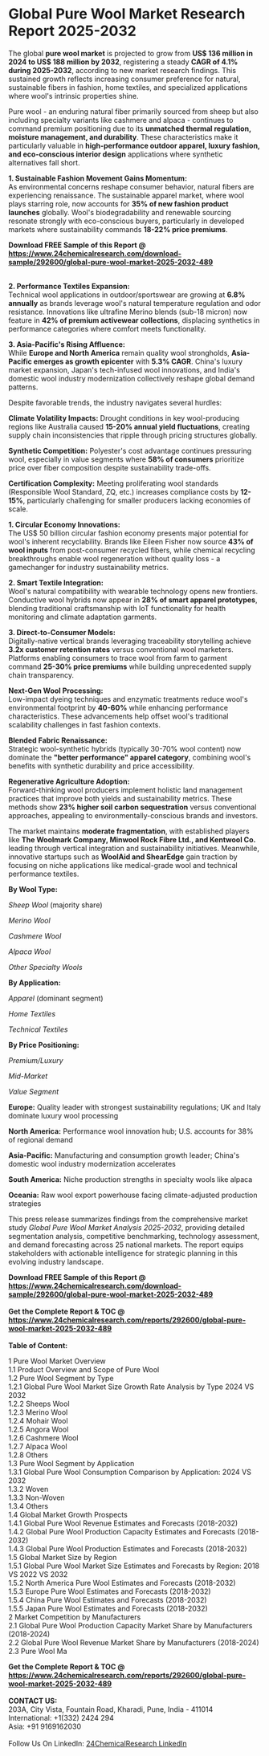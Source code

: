 <h1>Global Pure Wool Market Research Report 2025-2032</h1><p>The global <strong>pure wool market</strong> is projected to grow from <strong>US$ 136 million in 2024 to US$ 188 million by 2032</strong>, registering a steady <strong>CAGR of 4.1% during 2025-2032</strong>, according to new market research findings. This sustained growth reflects increasing consumer preference for natural, sustainable fibers in fashion, home textiles, and specialized applications where wool's intrinsic properties shine.</p><p>Pure wool - an enduring natural fiber primarily sourced from sheep but also including specialty variants like cashmere and alpaca - continues to command premium positioning due to its <strong>unmatched thermal regulation, moisture management, and durability</strong>. These characteristics make it particularly valuable in <strong>high-performance outdoor apparel, luxury fashion, and eco-conscious interior design</strong> applications where synthetic alternatives fall short.</p><p><strong>1. Sustainable Fashion Movement Gains Momentum:</strong><br>
As environmental concerns reshape consumer behavior, natural fibers are experiencing renaissance. The sustainable apparel market, where wool plays starring role, now accounts for <strong>35% of new fashion product launches</strong> globally. Wool's biodegradability and renewable sourcing resonate strongly with eco-conscious buyers, particularly in developed markets where sustainability commands <strong>18-22% price premiums</strong>.</p><div><b>Download FREE Sample of this Report @ 
            <a href="https://www.24chemicalresearch.com/download-sample/292600/global-pure-wool-market-2025-2032-489">
            https://www.24chemicalresearch.com/download-sample/292600/global-pure-wool-market-2025-2032-489</a></b></div><br><p><strong>2. Performance Textiles Expansion:</strong><br>
Technical wool applications in outdoor/sportswear are growing at <strong>6.8% annually</strong> as brands leverage wool's natural temperature regulation and odor resistance. Innovations like ultrafine Merino blends (sub-18 micron) now feature in <strong>42% of premium activewear collections</strong>, displacing synthetics in performance categories where comfort meets functionality.</p><p><strong>3. Asia-Pacific's Rising Affluence:</strong><br>
While <strong>Europe and North America</strong> remain quality wool strongholds, <strong>Asia-Pacific emerges as growth epicenter</strong> with <strong>5.3% CAGR</strong>. China's luxury market expansion, Japan's tech-infused wool innovations, and India's domestic wool industry modernization collectively reshape global demand patterns.</p><p>Despite favorable trends, the industry navigates several hurdles:</p><p><strong>Climate Volatility Impacts:</strong> Drought conditions in key wool-producing regions like Australia caused <strong>15-20% annual yield fluctuations</strong>, creating supply chain inconsistencies that ripple through pricing structures globally.</p><p><strong>Synthetic Competition:</strong> Polyester's cost advantage continues pressuring wool, especially in value segments where <strong>58% of consumers</strong> prioritize price over fiber composition despite sustainability trade-offs.</p><p><strong>Certification Complexity:</strong> Meeting proliferating wool standards (Responsible Wool Standard, ZQ, etc.) increases compliance costs by <strong>12-15%</strong>, particularly challenging for smaller producers lacking economies of scale.</p><p><strong>1. Circular Economy Innovations:</strong><br>
The US$ 50 billion circular fashion economy presents major potential for wool's inherent recyclability. Brands like Eileen Fisher now source <strong>43% of wool inputs</strong> from post-consumer recycled fibers, while chemical recycling breakthroughs enable wool regeneration without quality loss - a gamechanger for industry sustainability metrics.</p><p><strong>2. Smart Textile Integration:</strong><br>
Wool's natural compatibility with wearable technology opens new frontiers. Conductive wool hybrids now appear in <strong>28% of smart apparel prototypes</strong>, blending traditional craftsmanship with IoT functionality for health monitoring and climate adaptation garments.</p><p><strong>3. Direct-to-Consumer Models:</strong><br>
Digitally-native vertical brands leveraging traceability storytelling achieve <strong>3.2x customer retention rates</strong> versus conventional wool marketers. Platforms enabling consumers to trace wool from farm to garment command <strong>25-30% price premiums</strong> while building unprecedented supply chain transparency.</p><p><strong>Next-Gen Wool Processing:</strong><br>
	Low-impact dyeing techniques and enzymatic treatments reduce wool's environmental footprint by <strong>40-60%</strong> while enhancing performance characteristics. These advancements help offset wool's traditional scalability challenges in fast fashion contexts.</p><p><strong>Blended Fabric Renaissance:</strong><br>
	Strategic wool-synthetic hybrids (typically 30-70% wool content) now dominate the <strong>"better performance" apparel category</strong>, combining wool's benefits with synthetic durability and price accessibility.</p><p><strong>Regenerative Agriculture Adoption:</strong><br>
	Forward-thinking wool producers implement holistic land management practices that improve both yields and sustainability metrics. These methods show <strong>23% higher soil carbon sequestration</strong> versus conventional approaches, appealing to environmentally-conscious brands and investors.</p><p>The market maintains <strong>moderate fragmentation</strong>, with established players like <strong>The Woolmark Company, Minwool Rock Fibre Ltd., and Kentwool Co.</strong> leading through vertical integration and sustainability initiatives. Meanwhile, innovative startups such as <strong>WoolAid and ShearEdge</strong> gain traction by focusing on niche applications like medical-grade wool and technical performance textiles.</p><p><strong>By Wool Type:</strong></p><p><em>Sheep Wool</em> (majority share)</p><p><em>Merino Wool</em></p><p><em>Cashmere Wool</em></p><p><em>Alpaca Wool</em></p><p><em>Other Specialty Wools</em></p><p><strong>By Application:</strong></p><p><em>Apparel</em> (dominant segment)</p><p><em>Home Textiles</em></p><p><em>Technical Textiles</em></p><p><strong>By Price Positioning:</strong></p><p><em>Premium/Luxury</em></p><p><em>Mid-Market</em></p><p><em>Value Segment</em></p><p><strong>Europe:</strong> Quality leader with strongest sustainability regulations; UK and Italy dominate luxury wool processing</p><p><strong>North America:</strong> Performance wool innovation hub; U.S. accounts for 38% of regional demand</p><p><strong>Asia-Pacific:</strong> Manufacturing and consumption growth leader; China's domestic wool industry modernization accelerates</p><p><strong>South America:</strong> Niche production strengths in specialty wools like alpaca</p><p><strong>Oceania:</strong> Raw wool export powerhouse facing climate-adjusted production strategies</p><p>This press release summarizes findings from the comprehensive market study <em>Global Pure Wool Market Analysis 2025-2032</em>, providing detailed segmentation analysis, competitive benchmarking, technology assessment, and demand forecasting across 25 national markets. The report equips stakeholders with actionable intelligence for strategic planning in this evolving industry landscape.</p><div><b>Download FREE Sample of this Report @ 
            <a href="https://www.24chemicalresearch.com/download-sample/292600/global-pure-wool-market-2025-2032-489">
            https://www.24chemicalresearch.com/download-sample/292600/global-pure-wool-market-2025-2032-489</a></b></div><br><div><b>Get the Complete Report & TOC @ 
            <a href="https://www.24chemicalresearch.com/reports/292600/global-pure-wool-market-2025-2032-489">
            https://www.24chemicalresearch.com/reports/292600/global-pure-wool-market-2025-2032-489</a></b></div><br>
            <b>Table of Content:</b><p>1 Pure Wool Market Overview<br />
    1.1 Product Overview and Scope of Pure Wool<br />
    1.2 Pure Wool Segment by Type<br />
        1.2.1 Global Pure Wool Market Size Growth Rate Analysis by Type 2024 VS 2032<br />
        1.2.2 Sheeps Wool<br />
        1.2.3 Merino Wool<br />
        1.2.4 Mohair Wool<br />
        1.2.5 Angora Wool<br />
        1.2.6 Cashmere Wool<br />
        1.2.7 Alpaca Wool<br />
        1.2.8 Others<br />
    1.3 Pure Wool Segment by Application<br />
        1.3.1 Global Pure Wool Consumption Comparison by Application: 2024 VS 2032<br />
        1.3.2 Woven<br />
        1.3.3 Non-Woven<br />
        1.3.4 Others<br />
    1.4 Global Market Growth Prospects<br />
        1.4.1 Global Pure Wool Revenue Estimates and Forecasts (2018-2032)<br />
        1.4.2 Global Pure Wool Production Capacity Estimates and Forecasts (2018-2032)<br />
        1.4.3 Global Pure Wool Production Estimates and Forecasts (2018-2032)<br />
    1.5 Global Market Size by Region<br />
        1.5.1 Global Pure Wool Market Size Estimates and Forecasts by Region: 2018 VS 2022 VS 2032<br />
        1.5.2 North America Pure Wool Estimates and Forecasts (2018-2032)<br />
        1.5.3 Europe Pure Wool Estimates and Forecasts (2018-2032)<br />
        1.5.4 China Pure Wool Estimates and Forecasts (2018-2032)<br />
        1.5.5 Japan Pure Wool Estimates and Forecasts (2018-2032)<br />
2 Market Competition by Manufacturers<br />
    2.1 Global Pure Wool Production Capacity Market Share by Manufacturers (2018-2024)<br />
    2.2 Global Pure Wool Revenue Market Share by Manufacturers (2018-2024)<br />
    2.3 Pure Wool Ma</p><div><b>Get the Complete Report & TOC @ 
            <a href="https://www.24chemicalresearch.com/reports/292600/global-pure-wool-market-2025-2032-489">
            https://www.24chemicalresearch.com/reports/292600/global-pure-wool-market-2025-2032-489</a></b></div><br><b>CONTACT US:</b><br>
            203A, City Vista, Fountain Road, Kharadi, Pune, India - 411014<br>
            International: +1(332) 2424 294<br>
            Asia: +91 9169162030 <br><br>
            Follow Us On LinkedIn: <a href="https://www.linkedin.com/company/24chemicalresearch/">24ChemicalResearch LinkedIn</a>